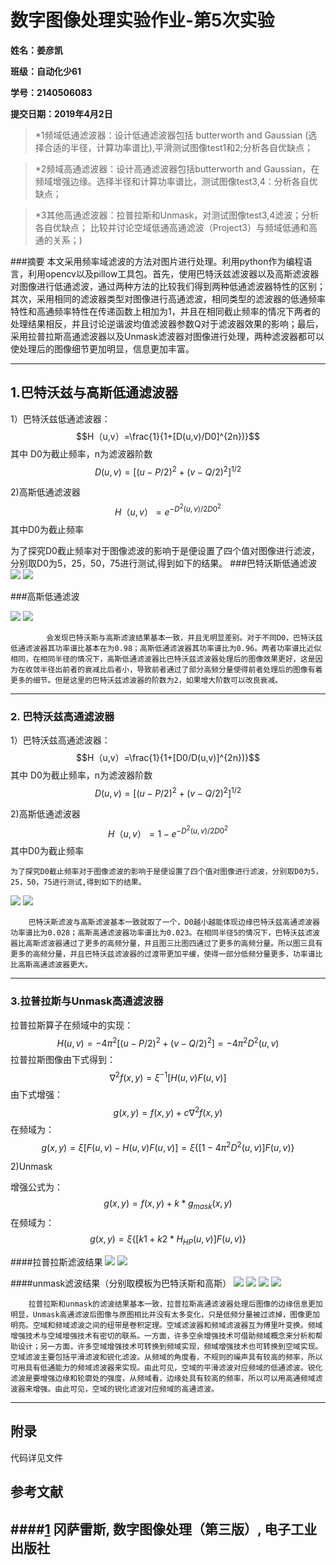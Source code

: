 ﻿# 数字图像处理实验作业-第5次实验

**姓名：姜彦凯**

**班级：自动化少61**

**学号：2140506083**

**提交日期：2019年4月2日**
> *1频域低通滤波器：设计低通滤波器包括 butterworth and Gaussian (选择合适的半径，计算功率谱比),平滑测试图像test1和2;分析各自优缺点；

> *2频域高通滤波器：设计高通滤波器包括butterworth and Gaussian，在频域增强边缘。选择半径和计算功率谱比，测试图像test3,4：分析各自优缺点；

> *3其他高通滤波器：拉普拉斯和Unmask，对测试图像test3,4滤波；分析各自优缺点；
比较并讨论空域低通高通滤波（Project3）与频域低通和高通的关系；)

###摘要
        本文采用频率域滤波的方法对图片进行处理。利用python作为编程语言，利用opencv以及pillow工具包。首先，使用巴特沃兹滤波器以及高斯滤波器对图像进行低通滤波，通过两种方法的比较我们得到两种低通滤波器特性的区别；其次，采用相同的滤波器类型对图像进行高通滤波，相同类型的滤波器的低通频率特性和高通频率特性在传递函数上相加为1，并且在相同截止频率的情况下两者的处理结果相反，并且讨论逆谐波均值滤波器参数Q对于滤波器效果的影响；最后，采用拉普拉斯高通滤波器以及Unmask滤波器对图像进行处理，两种滤波器都可以使处理后的图像细节更加明显，信息更加丰富。



------

## 1.巴特沃兹与高斯低通滤波器 
1）巴特沃兹低通滤波器：
    $$H（u,v）=\frac{1}{1+[D(u,v)/D0]^{2n})}$$
    其中   D0为截止频率，n为滤波器阶数
$$D(u,v)=[(u-P/2)^2+(v-Q/2)^2]^{1/2}$$

2)高斯低通滤波器
$$H（u,v）=e^{-D^2(u,v)/2D0^2}$$
其中D0为截止频率
        
为了探究D0截止频率对于图像滤波的影响于是便设置了四个值对图像进行滤波，分别取D0为5，25，50，75进行测试,得到如下的结果。
###巴特沃斯低通滤波
![][1]
![][2]

###高斯低通滤波

![][3]
![][4]
            
            会发现巴特沃斯与高斯滤波结果基本一致，并且无明显差别。对于不同D0，巴特沃兹低通滤波器其功率谱比基本在为0.98；高斯低通滤波器其功率谱比为0.96。两者功率谱比近似相同，在相同半径的情况下，高斯低通滤波器比巴特沃兹滤波器处理后的图像效果更好，这是因为在收敛半径出前者的衰减比后者小，导致前者通过了部分高频分量使得前者处理后的图像有着更多的细节。但是这里的巴特沃兹滤波器的阶数为2，如果增大阶数可以改良衰减。

------
### 2. 巴特沃兹高通滤波器
1）巴特沃兹高通滤波器：
    $$H（u,v）=\frac{1}{1+[D0/D(u,v)]^{2n})}$$
    其中   D0为截止频率，n为滤波器阶数
$$D(u,v)=[(u-P/2)^2+(v-Q/2)^2]^{1/2}$$

2)高斯低通滤波器
$$H（u,v）=1-e^{-D^2(u,v)/2D0^2}$$
其中D0为截止频率

    为了探究D0截止频率对于图像滤波的影响于是便设置了四个值对图像进行滤波，分别取D0为5，25，50，75进行测试,得到如下的结果。
    
![][12]
![][11]
     
        巴特沃斯滤波与高斯滤波基本一致就取了一个，D0越小越能体现边缘巴特沃兹高通滤波器功率谱比为0.028；高斯高通滤波器功率谱比为0.023。在相同半径5的情况下，巴特沃兹滤波器比高斯滤波器通过了更多的高频分量，并且图三比图四通过了更多的高频分量。所以图三具有更多的高频分量，并且巴特沃兹滤波器的过渡带更加平缓，使得一部分低频分量更多，功率谱比比高斯高通滤波器更大。

------
### 3.拉普拉斯与Unmask高通滤波器

拉普拉斯算子在频域中的实现：
$$H(u,v)=-4\pi^2[(u-P/2)^2+(v-Q/2)^2]=-4\pi^2D^2(u,v)$$
拉普拉斯图像由下式得到：
$$\nabla^2f(x,y)=\xi^{-1}[H(u,v)F(u,v)]$$
由下式增强：
$$g(x,y)=f(x,y)+c\nabla^2f(x,y)$$
在频域为：
$$g(x,y)=\xi[F(u,v)-H(u,v)F(u,v)]=\xi\lbrace[1-4\pi^2D^2(u,v)]F(u,v)\rbrace$$

2)Unmask

增强公式为：
$$g(x,y)=f(x,y)+k*g_{mask}(x,y)$$
在频域为：
$$g(x,y)=\xi\lbrace[k1+k2*H_{HP}(u,v)]F(u,v)\rbrace$$


####拉普拉斯滤波结果
![][5]
![][6]


####unmask滤波结果（分别取模板为巴特沃斯和高斯）
![][7]
![][8]
![][9]                                                     ![][10]


        拉普拉斯和unmask的滤波结果基本一致，拉普拉斯高通滤波器处理后图像的边缘信息更加明显，Unmask高通滤波后图像与原图相比并没有太多变化，只是低频分量被过滤掉，图像更加明亮。空域和频域滤波之间的纽带是卷积定理。空域滤波器和频域滤波器互为傅里叶变换。频域增强技术与空域增强技术有密切的联系。一方面，许多空余增强技术可借助频域概念来分析和帮助设计；另一方面，许多空域增强技术可转换到频域实现，频域增强技术也可转换到空域实现。空域滤波主要包括平滑滤波和锐化滤波。从频域的角度看，不规则的噪声具有较高的频率，所以可用具有低通能力的频域滤波器来实现。由此可见，空域的平滑滤波对应频域的低通滤波。锐化滤波是要增强边缘和轮廓处的强度，从频域看，边缘处具有较高的频率，所以可以用高通频域滤波器来增强。由此可见，空域的锐化滤波对应频域的高通滤波。

------


[1]:https://raw.githubusercontent.com/XJTUJYK/hw5/master/1.1.png
[2]:https://raw.githubusercontent.com/XJTUJYK/hw5/master/1.2.png
[3]:https://raw.githubusercontent.com/XJTUJYK/hw5/master/2.1.png
[4]:https://raw.githubusercontent.com/XJTUJYK/hw5/master/2.2.png
[5]:https://raw.githubusercontent.com/XJTUJYK/hw5/master/la1.png
[6]:https://raw.githubusercontent.com/XJTUJYK/hw5/master/la2.png
[7]:https://raw.githubusercontent.com/XJTUJYK/hw5/master/1.png
[8]:https://raw.githubusercontent.com/XJTUJYK/hw5/master/2.png
[9]:https://raw.githubusercontent.com/XJTUJYK/hw5/master/3.png
[10]:https://raw.githubusercontent.com/XJTUJYK/hw5/master/4.png
[11]:https://raw.githubusercontent.com/XJTUJYK/hw5/master/3.1.png
[12]:https://raw.githubusercontent.com/XJTUJYK/hw5/master/3.2.png

## 附录

代码详见文件

 

## 参考文献

####[1] 冈萨雷斯, 数字图像处理（第三版）, 电子工业出版社
------

  
  
  
